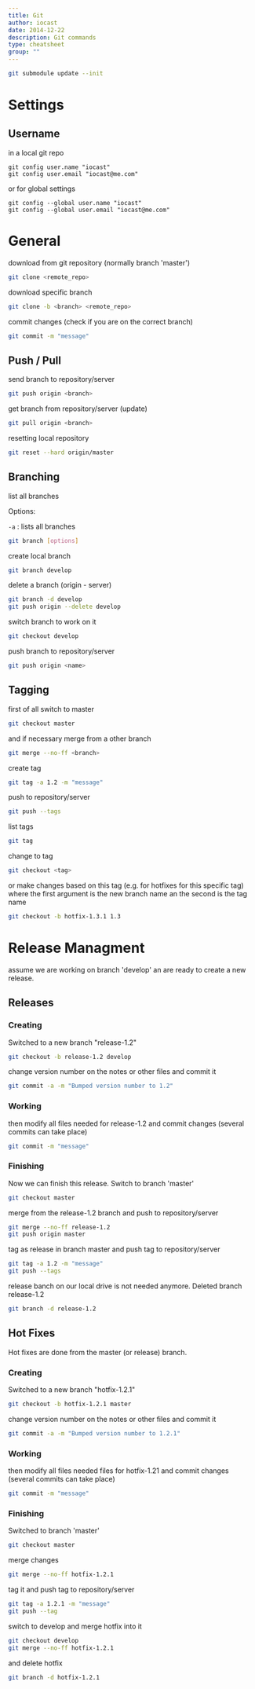 ```yaml
---
title: Git
author: iocast
date: 2014-12-22
description: Git commands
type: cheatsheet
group: ""
---
```


```bash
git submodule update --init
```

# Settings
## Username

in a local git repo


```git
git config user.name "iocast"
git config user.email "iocast@me.com"
```

or for global settings

```git
git config --global user.name "iocast"
git config --global user.email "iocast@me.com"
```

# General

download from git repository (normally branch 'master')

```bash
git clone <remote_repo>
```

download specific branch

```bash
git clone -b <branch> <remote_repo>
```

commit changes (check if you are on the correct branch)

```bash
git commit -m "message"
```

## Push / Pull

send branch to repository/server

```bash
git push origin <branch>
```

get branch from repository/server (update)

```bash
git pull origin <branch>
```

resetting local repository

```bash
git reset --hard origin/master
```

## Branching

list all branches

Options:

`-a`
: lists all branches

```bash
git branch [options]
```

create local branch

```bash
git branch develop
```

delete a branch (origin - server)

```bash
git branch -d develop
git push origin --delete develop
```

switch branch to work on it

```bash
git checkout develop
```

push branch to repository/server

```bash
git push origin <name>
```

## Tagging

first of all switch to master

```bash
git checkout master
```

and if necessary merge from a other branch

```bash
git merge --no-ff <branch>
```

create tag

```bash
git tag -a 1.2 -m "message"
```

push to repository/server

```bash
git push --tags
```

list tags

```bash
git tag
```

change to tag

```bash
git checkout <tag>
```

or make changes based on this tag (e.g. for hotfixes for this specific tag) where the first argument is the new branch name an the second is the tag name

```bash
git checkout -b hotfix-1.3.1 1.3
```

# Release Managment
assume we are working on branch 'develop' an are ready to create a new release.

## Releases

### Creating

Switched to a new branch "release-1.2"

```bash
git checkout -b release-1.2 develop
```

change version number on the notes or other files and commit it

```bash
git commit -a -m "Bumped version number to 1.2"
```

### Working

then modify all files needed for release-1.2 and commit changes (several commits can take place)

```bash
git commit -m "message"
```

### Finishing

Now we can finish this release.
Switch to branch 'master'

```bash
git checkout master
```

merge from the release-1.2 branch and push to repository/server

```bash
git merge --no-ff release-1.2
git push origin master
```

tag as release in branch master and push tag to repository/server

```bash
git tag -a 1.2 -m "message"
git push --tags
```

release banch on our local drive is not needed anymore.
Deleted branch release-1.2

```bash
git branch -d release-1.2
```

## Hot Fixes
Hot fixes are done from the master (or release) branch.

### Creating

Switched to a new branch "hotfix-1.2.1"

```bash
git checkout -b hotfix-1.2.1 master
```

change version number on the notes or other files and commit it

```bash
git commit -a -m "Bumped version number to 1.2.1"
```

### Working

then modify all files needed files for hotfix-1.21 and commit changes (several commits can take place)

```bash
git commit -m "message"
```

### Finishing
Switched to branch 'master'

```bash
git checkout master
```

merge changes

```bash
git merge --no-ff hotfix-1.2.1
```

tag it and push tag to repository/server

```bash
git tag -a 1.2.1 -m "message"
git push --tag
```

switch to develop and merge hotfix into it

```bash
git checkout develop
git merge --no-ff hotfix-1.2.1
```

and delete hotfix

```bash
git branch -d hotfix-1.2.1
```
